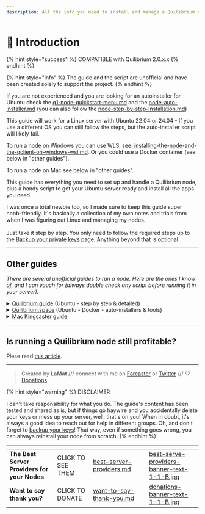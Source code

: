 ```yaml
---
description: All the info you need to install and manage a Quilibrium node
---
```


# 🖖 Introduction

{% hint style="success" %}
COMPATIBLE with Quilibrium 2.0.x.x
{% endhint %}

{% hint style="info" %}
The guide and the script are unofficial and have been created solely to support the project.
{% endhint %}

If you are not experienced and you are looking for an autoinstaller for Ubuntu check the [q1-node-quickstart-menu.md](q1-node-quickstart-menu.md "mention") and the [node-auto-installer.md](node-auto-installer.md "mention") (you can also follow the [node-step-by-step-installation.md](tutorials/node/node-step-by-step-installation.md "mention"))

This guide will work for a Linux server with Ubuntu 22.04 or 24.04 - If you use a different OS you can still follow the steps, but the auto-installer script will likely fail.

To run a node on Windows you can use WLS, see: [installing-the-node-and-the-qclient-on-windows-wsl.md](tutorials/node/installing-the-node-and-the-qclient-on-windows-wsl.md "mention"). Or you could use a Docker container (see below in "other guides").

To run a node on Mac see below in "other guides".

This guide has everything you need to set up and handle a Quilibrium node, plus a handy script to get your Ubuntu server ready and install all the apps you need.

I was once a total newbie too, so I made sure to keep this guide super noob-friendly. It's basically a collection of my own notes and trials from when I was figuring out Linux and managing my nodes.\
\
Just take it step by step. You only need to follow the required steps up to the  [Backup your private keys](backup-your-private-keys.md) page. Anything beyond that is optional.

***

## Other guides

_There are several unofficial guides to run a node. Here are the ones I know of, and I can vouch for (always double check any script before running it in your server)._

<details>

<summary><a href="https://quilibrium.guide">Quilibrium.guide</a> (Ubuntu - step by step &#x26; detailed)</summary>

If you are more experienced and want step-by-step detailed instructions, check out [Quilibrium.guide](https://quilibrium.guide/) by [Demipoet](https://warpcast.com/demipoet)

</details>

<details>

<summary><a href="https://quilibrium.space">Quilibrium.space</a> (Ubuntu - Docker - auto-installers &#x26; tools)</summary>

This guide is very similar to what I offer here, but there is a very handy [Docker installation package](https://docs.quilibrium.space/installation/installing-node/running-with-docker). Made by [0xozgur](https://warpcast.com/0xozgur).

</details>

<details>

<summary><a href="https://paragraph.xyz/@kingcaster/quil-node-running-guide-mac-m2-mini">Mac Kingcaster guide</a></summary>

If you want to install the node on Mac, use [this guide](https://paragraph.xyz/@kingcaster/quil-node-running-guide-mac-m2-mini), made by [Kingcaster](https://paragraph.xyz/@kingcaster).

</details>

***

## Is running a Quilibrium node still profitable?

Plese read [this article](https://docs.quilibrium.one/start/v/wiki/is-running-a-quilibrium-node-still-profitable).

***

> Created by **LaMat** /// connect with me on [Farcaster](https://warpcast.com/\~/invite-page/373160?id=67559391) or [Twitter](https://twitter.com/LaMat1111) /// ♡ [Donations](want-to-say-thank-you.md)

{% hint style="warning" %}
DISCLAIMER

I can't take responsibility for what you do. The guide's content has been tested and shared as is, but if things go haywire and you accidentally delete your keys or mess up your server, well, that's on you! When in doubt, it's always a good idea to reach out for help in different groups. Oh, and don't forget to [backup your keys](backup-your-private-keys.md)! That way, even if something goes wrong, you can always reinstall your node from scratch.
{% endhint %}



<table data-card-size="large" data-column-title-hidden data-view="cards" data-full-width="false"><thead><tr><th></th><th></th><th data-hidden data-card-target data-type="content-ref"></th><th data-hidden></th><th data-hidden data-card-cover data-type="files"></th></tr></thead><tbody><tr><td><strong>The Best Server Providers for your Nodes</strong></td><td>CLICK TO SEE THEM</td><td><a href="best-server-providers.md">best-server-providers.md</a></td><td></td><td><a href=".gitbook/assets/best-serve-providers-banner-text-1-1-B.jpg">best-serve-providers-banner-text-1-1-B.jpg</a></td></tr><tr><td><strong>Want to say thank you?</strong></td><td>CLICK TO DONATE</td><td><a href="want-to-say-thank-you.md">want-to-say-thank-you.md</a></td><td></td><td><a href=".gitbook/assets/donations-banner-text-1-1-B.jpg">donations-banner-text-1-1-B.jpg</a></td></tr></tbody></table>

